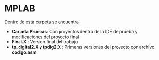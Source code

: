 # MPLAB
Dentro de esta carpeta se encuentra:
- **Carpeta Pruebas**: Con proyectos dentro de la IDE de prueba y modificaciones del proyecto final
- **Final.X** : Version final del trabajo
- **tp_digital2.X y tpdig2.X** : Primeras versiones del proyecto con archivo **codigo.asm**